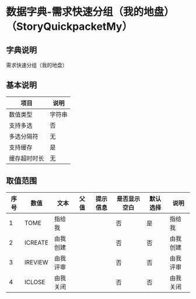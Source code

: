 # 数据字典-需求快速分组（我的地盘）（StoryQuickpacketMy）
## 字典说明
需求快速分组（我的地盘）

## 基本说明
| 项目 | 说明 |
| -- | -- |
| 数值类型 | 字符串 |
| 支持多选 | 否 |
| 多选分隔符 | 无 |
| 支持缓存 | 是 |
| 缓存超时时长 | 无 |

## 取值范围
| 序号 | 数值 | 文本 | 父值 | 提示信息 | 是否显示空白 | 默认选择 | 说明 |
| -- | -- | -- | -- | -- | -- | -- | -- |
| 1 | TOME | 指给我 |  |  | 否 | 是 | 指给我 |
| 2 | ICREATE | 由我创建 |  |  | 否 | 否 | 由我创建 |
| 3 | IREVIEW | 由我评审 |  |  | 否 | 否 | 由我评审 |
| 4 | ICLOSE | 由我关闭 |  |  | 否 | 否 | 由我关闭 |

